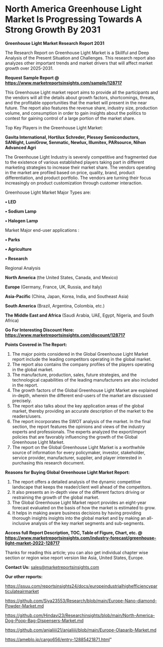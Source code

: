 # North America Greenhouse Light Market Is Progressing Towards A Strong Growth By 2031

<strong>Greenhouse Light Market Research Report 2031</strong>

The Research Report on Greenhouse Light Market is a Skillful and Deep Analysis of the Present Situation and Challenges. This research report also analyzes other important trends and market drivers that will affect market growth over 2025-2031.

<strong>Request Sample Report @ <a href=https://www.marketreportsinsights.com/sample/128717>https://www.marketreportsinsights.com/sample/128717</a></strong>

This Greenhouse Light market report aims to provide all the participants and the vendors will all the details about growth factors, shortcomings, threats, and the profitable opportunities that the market will present in the near future. The report also features the revenue share, industry size, production volume, and consumption in order to gain insights about the politics to contest for gaining control of a large portion of the market share.

Top Key Players in the Greenhouse Light Market:

<strong>Gavita International, Hortilux Schreder, Plessey Semiconductors, SANlight, LumiGrow, Senmatic, Newlux, Illumitex, PARsource, Nihon Advanced Agri</strong>

The Greenhouse Light Industry is severely competitive and fragmented due to the existence of various established players taking part in different marketing strategies to increase their market share. The vendors operating in the market are profiled based on price, quality, brand, product differentiation, and product portfolio. The vendors are turning their focus increasingly on product customization through customer interaction.

Greenhouse Light Market Major Types are:

<strong>• LED

• Sodium Lamp

• Halogen Lamp</strong>

Market Major end-user applications :

<strong>• Parks

• Agriculture

• Research</strong>

Regional Analysis

</u><strong><b>North America</b></strong> (the United States, Canada, and Mexico)

<strong><b>Europe </b></strong>(Germany, France, UK, Russia, and Italy)

<strong><b>Asia-Pacific</b></strong> (China, Japan, Korea, India, and Southeast Asia)

<strong><b>South America</b></strong> (Brazil, Argentina, Colombia, etc.)

<strong><b>The Middle East and Africa</b></strong> (Saudi Arabia, UAE, Egypt, Nigeria, and South Africa)

<strong>Go For Interesting Discount Here: <a href=https://www.marketreportsinsights.com/discount/128717>https://www.marketreportsinsights.com/discount/128717</a></strong>

<strong>Points Covered in The Report:</strong>
<ol>
  <li>The major points considered in the Global Greenhouse Light Market report include the leading competitors operating in the global market.</li>
  <li>The report also contains the company profiles of the players operating in the global market.</li>
  <li>The manufacture, production, sales, future strategies, and the technological capabilities of the leading manufacturers are also included in the report.</li>
  <li>The growth factors of the Global Greenhouse Light Market are explained in-depth, wherein the different end-users of the market are discussed precisely.</li>
  <li>The report also talks about the key application areas of the global market, thereby providing an accurate description of the market to the readers/users.</li>
  <li>The report incorporates the SWOT analysis of the market. In the final section, the report features the opinions and views of the industry experts and professionals. The experts analyzed the export/import policies that are favorably influencing the growth of the Global Greenhouse Light Market.</li>
  <li>The report on the Global Greenhouse Light Market is a worthwhile source of information for every policymaker, investor, stakeholder, service provider, manufacturer, supplier, and player interested in purchasing this research document.</li>
</ol>
<strong>Reasons for Buying Global Greenhouse Light Market Report:</strong>

<ol>
  <li>The report offers a detailed analysis of the dynamic competitive landscape that keeps the reader/client well ahead of the competitors.</li>
  <li>It also presents an in-depth view of the different factors driving or restraining the growth of the global market.</li>
  <li>The Global Greenhouse Light Market report provides an eight-year forecast evaluated on the basis of how the market is estimated to grow.</li>
  <li>It helps in making aware business decisions by having providing thorough insights insights into the global market and by making an all-inclusive analysis of the key market segments and sub-segments.</li>
</ol>
<strong>Access full Report Description, TOC, Table of Figure, Chart, etc. @ <a href=https://www.marketreportsinsights.com/industry-forecast/greenhouse-light-market-2022-128717>https://www.marketreportsinsights.com/industry-forecast/greenhouse-light-market-2022-128717</a></strong>


Thanks for reading this article; you can also get individual chapter wise section or region wise report version like Asia, United States, Europe.

<strong>Contact Us:</strong>
sales@marketreportsinsights.com

<strong>Our other reports:</strong>

<a href=https://issuu.com/reportsinsights24/docs/europeindustrialhighefficiencyparticulateairmarket>https://issuu.com/reportsinsights24/docs/europeindustrialhighefficiencyparticulateairmarket</a>

<a href=https://github.com/Siya23553/Research/blob/main/Europe-Nano-diamond-Powder-Market.md>https://github.com/Siya23553/Research/blob/main/Europe-Nano-diamond-Powder-Market.md</a>

<a href=https://github.com/Hindavi23/Researchinsights/blob/main/North-America-Dog-Poop-Bag-Dispensers-Market.md>https://github.com/Hindavi23/Researchinsights/blob/main/North-America-Dog-Poop-Bag-Dispensers-Market.md</a>

<a href=https://github.com/anjaliiii21/anjaliiii/blob/main/Europe-Olaparib-Market.md>https://github.com/anjaliiii21/anjaliiii/blob/main/Europe-Olaparib-Market.md</a>

<a href=https://ameblo.jp/cargo656/entry-12885421871.html>https://ameblo.jp/cargo656/entry-12885421871.html</a>"
